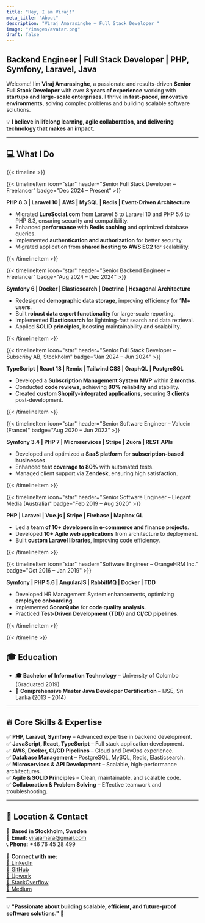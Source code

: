 ```yaml
---
title: "Hey, I am Viraj!"
meta_title: "About"
description: "Viraj Amarasinghe – Full Stack Developer "
image: "/images/avatar.png"
draft: false
---
```


## Backend Engineer | Full Stack Developer | PHP, Symfony, Laravel, Java

Welcome! I’m **Viraj Amarasinghe**, a passionate and results-driven **Senior Full Stack Developer** with over **8 years of experience** working with **startups and large-scale enterprises**. I thrive in **fast-paced, innovative environments**, solving complex problems and building scalable software solutions.  

💡 **I believe in lifelong learning, agile collaboration, and delivering technology that makes an impact.**  

---

## 💻 **What I Do**  

{{< timeline >}}

{{< timelineItem icon="star" header="Senior Full Stack Developer – Freelancer" badge="Dec 2024 – Present" >}}

**PHP 8.3 | Laravel 10 | AWS | MySQL | Redis | Event-Driven Architecture**

<ul>
  <li>Migrated <strong>LureSocial.com</strong> from Laravel 5 to Laravel 10 and PHP 5.6 to PHP 8.3, ensuring security and compatibility.</li>
  <li>Enhanced <strong>performance</strong> with <strong>Redis caching</strong> and optimized database queries.</li>
  <li>Implemented <strong>authentication and authorization</strong> for better security.</li>
  <li>Migrated application from <strong>shared hosting to AWS EC2</strong> for scalability.</li>
</ul>

{{< /timelineItem >}}

{{< timelineItem icon="star" header="Senior Backend Engineer – Freelancer" badge="Aug 2024 – Dec 2024" >}}

**Symfony 6 | Docker | Elasticsearch | Doctrine | Hexagonal Architecture**

<ul>
  <li>Redesigned <strong>demographic data storage</strong>, improving efficiency for <strong>1M+ users</strong>.</li>
  <li>Built <strong>robust data export functionality</strong> for large-scale reporting.</li>
  <li>Implemented <strong>Elasticsearch</strong> for lightning-fast search and data retrieval.</li>
  <li>Applied <strong>SOLID principles</strong>, boosting maintainability and scalability.</li>
</ul>

{{< /timelineItem >}}

{{< timelineItem icon="star" header="Senior Full Stack Developer – Subscriby AB, Stockholm" badge="Jan 2024 – Jun 2024" >}}

**TypeScript | React 18 | Remix | Tailwind CSS | GraphQL | PostgreSQL**

<ul>
  <li>Developed a <strong>Subscription Management System MVP</strong> within <strong>2 months</strong>.</li>
  <li>Conducted <strong>code reviews</strong>, achieving <strong>80% reliability</strong> and stability.</li>
  <li>Created <strong>custom Shopify-integrated applications</strong>, securing <strong>3 clients</strong> post-development.</li>
</ul>

{{< /timelineItem >}}

{{< timelineItem icon="star" header="Senior Software Engineer – Valuein (France)" badge="Aug 2020 – Jun 2023" >}}

**Symfony 3.4 | PHP 7 | Microservices | Stripe | Zuora | REST APIs**

<ul>
  <li>Developed and optimized a <strong>SaaS platform</strong> for <strong>subscription-based businesses</strong>.</li>
  <li>Enhanced <strong>test coverage to 80%</strong> with automated tests.</li>
  <li>Managed client support via <strong>Zendesk</strong>, ensuring high satisfaction.</li>
</ul>

{{< /timelineItem >}}

{{< timelineItem icon="star" header="Senior Software Engineer – Elegant Media (Australia)" badge="Feb 2019 – Aug 2020" >}}

**PHP | Laravel | Vue.js | Stripe | Firebase | Mapbox GL**

<ul>
  <li>Led a <strong>team of 10+ developers</strong> in <strong>e-commerce and finance projects</strong>.</li>
  <li>Developed <strong>10+ Agile web applications</strong> from architecture to deployment.</li>
  <li>Built <strong>custom Laravel libraries</strong>, improving code efficiency.</li>
</ul>

{{< /timelineItem >}}

{{< timelineItem icon="star" header="Software Engineer – OrangeHRM Inc." badge="Oct 2016 – Jan 2019" >}}

**Symfony | PHP 5.6 | AngularJS | RabbitMQ | Docker | TDD**

<ul>
  <li>Developed HR Management System enhancements, optimizing <strong>employee onboarding</strong>.</li>
  <li>Implemented <strong>SonarQube</strong> for <strong>code quality analysis</strong>.</li>
  <li>Practiced <strong>Test-Driven Development (TDD)</strong> and <strong>CI/CD pipelines</strong>.</li>
</ul>

{{< /timelineItem >}}

{{< /timeline >}}

## 🎓 **Education**  
- **🎓 Bachelor of Information Technology** – University of Colombo (Graduated 2019)  
- **📜 Comprehensive Master Java Developer Certification** – IJSE, Sri Lanka (2013 – 2014)  

---

## 🔥 **Core Skills & Expertise**  
✅ **PHP, Laravel, Symfony** – Advanced expertise in backend development.  
✅ **JavaScript, React, TypeScript** – Full stack application development.  
✅ **AWS, Docker, CI/CD Pipelines** – Cloud and DevOps experience.  
✅ **Database Management** – PostgreSQL, MySQL, Redis, Elasticsearch.  
✅ **Microservices & API Development** – Scalable, high-performance architectures.  
✅ **Agile & SOLID Principles** – Clean, maintainable, and scalable code.  
✅ **Collaboration & Problem Solving** – Effective teamwork and troubleshooting.  

---

## 📍 **Location & Contact**  
📍 **Based in Stockholm, Sweden**  
📧 **Email:** virajamara@gmail.com  
📞 **Phone:** +46 76 45 28 499  

📌 **Connect with me:**  
[🔗 LinkedIn](https://www.linkedin.com/in/viraj-amarasinghe/)  
[🔗 GitHub](https://github.com/sameerabit)  
[🔗 Upwork](https://www.upwork.com/freelancers/~01ba7b432ee627550e)  
[🔗 StackOverflow](https://stackoverflow.com/users/3755369/viraj-amarasinghe)  
[🔗 Medium](https://medium.com/@sameeraviraj)  


---

💡 **"Passionate about building scalable, efficient, and future-proof software solutions."** 🚀  

